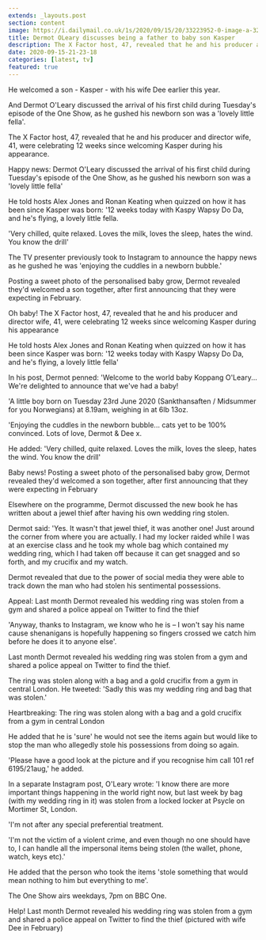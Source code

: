 ```yaml
---
extends: _layouts.post
section: content
image: https://i.dailymail.co.uk/1s/2020/09/15/20/33223952-0-image-a-32_1600199863620.jpg 
title: Dermot OLeary discusses being a father to baby son Kasper 
description: The X Factor host, 47, revealed that he and his producer and director wife, 41, were celebrating 12 weeks since welcoming Kasper during his appearance. 
date: 2020-09-15-21-23-18 
categories: [latest, tv] 
featured: true 
--- 
```

He welcomed a son - Kasper - with his wife Dee earlier this year.

And Dermot O'Leary discussed the arrival of his first child during Tuesday's episode of the One Show, as he gushed his newborn son was a 'lovely little fella'.

The X Factor host, 47, revealed that he and his producer and director wife, 41, were celebrating 12 weeks since welcoming Kasper during his appearance.

Happy news: Dermot O'Leary discussed the arrival of his first child during Tuesday's episode of the One Show, as he gushed his newborn son was a 'lovely little fella'

He told hosts Alex Jones and Ronan Keating when quizzed on how it has been since Kasper was born: '12 weeks today with Kaspy Wapsy Do Da, and he's flying, a lovely little fella. 

'Very chilled, quite relaxed. Loves the milk, loves the sleep, hates the wind. You know the drill'

The TV presenter previously took to Instagram to announce the happy news as he gushed he was 'enjoying the cuddles in a newborn bubble.'

Posting a sweet photo of the personalised baby grow, Dermot revealed they'd welcomed a son together, after first announcing that they were expecting in February. 

Oh baby! The X Factor host, 47, revealed that he and his producer and director wife, 41, were celebrating 12 weeks since welcoming Kasper during his appearance

He told hosts Alex Jones and Ronan Keating when quizzed on how it has been since Kasper was born: '12 weeks today with Kaspy Wapsy Do Da, and he's flying, a lovely little fella'

In his post, Dermot penned: 'Welcome to the world baby Koppang O'Leary... We're delighted to announce that we've had a baby! 

'A little boy born on Tuesday 23rd June 2020 (Sankthansaften / Midsummer for you Norwegians) at 8.19am, weighing in at 6lb 13oz. 

'Enjoying the cuddles in the newborn bubble... cats yet to be 100% convinced. Lots of love, Dermot & Dee x.

He added: 'Very chilled, quite relaxed. Loves the milk, loves the sleep, hates the wind. You know the drill' 

Baby news! Posting a sweet photo of the personalised baby grow, Dermot revealed they'd welcomed a son together, after first announcing that they were expecting in February

Elsewhere on the programme, Dermot discussed the new book he has written about a jewel thief after having his own wedding ring stolen.     

Dermot said: 'Yes. It wasn't that jewel thief, it was another one! Just around the corner from where you are actually. I had my locker raided while I was at an exercise class and he took my whole bag which contained my wedding ring, which I had taken off because it can get snagged and so forth, and my crucifix and my watch. 

Dermot revealed that due to the power of social media they were able to track down the man who had stolen his sentimental possessions. 

Appeal: Last month Dermot revealed his wedding ring was stolen from a gym and shared a police appeal on Twitter to find the thief

'Anyway, thanks to Instagram, we know who he is – I won't say his name cause shenanigans is hopefully happening so fingers crossed we catch him before he does it to anyone else'.

Last month Dermot revealed his wedding ring was stolen from a gym and shared a police appeal on Twitter to find the thief.

The ring was stolen along with a bag and a gold crucifix from a gym in central London. He tweeted: 'Sadly this was my wedding ring and bag that was stolen.' 



Heartbreaking: The ring was stolen along with a bag and a gold crucifix from a gym in central London

He added that he is 'sure' he would not see the items again but would like to stop the man who allegedly stole his possessions from doing so again.

'Please have a good look at the picture and if you recognise him call 101 ref 6195/21aug,' he added.

In a separate Instagram post, O'Leary wrote: 'I know there are more important things happening in the world right now, but last week by bag (with my wedding ring in it) was stolen from a locked locker at Psycle on Mortimer St, London.

'I'm not after any special preferential treatment.

'I'm not the victim of a violent crime, and even though no one should have to, I can handle all the impersonal items being stolen (the wallet, phone, watch, keys etc).'

He added that the person who took the items 'stole something that would mean nothing to him but everything to me'.  

The One Show airs weekdays, 7pm on BBC One. 

Help! Last month Dermot revealed his wedding ring was stolen from a gym and shared a police appeal on Twitter to find the thief (pictured with wife Dee in February) 

